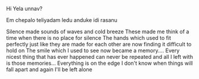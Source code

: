 Hi
Yela unnav?

Em chepalo teliyadam ledu anduke idi rasanu 


Silence made sounds of waves and cold breeze
These made me think of a time when 
there is no place for silence
The hands which used to fit perfectly 
just like they are made for each other 
are now finding it difficult to hold on
The smile which I used to see now became a memory....
Every nicest thing that has ever happened 
can never be repeated and all I left with is those memories...
Everything is on the edge 
I don't know when things will fall apart 
and again I'll be left alone 
